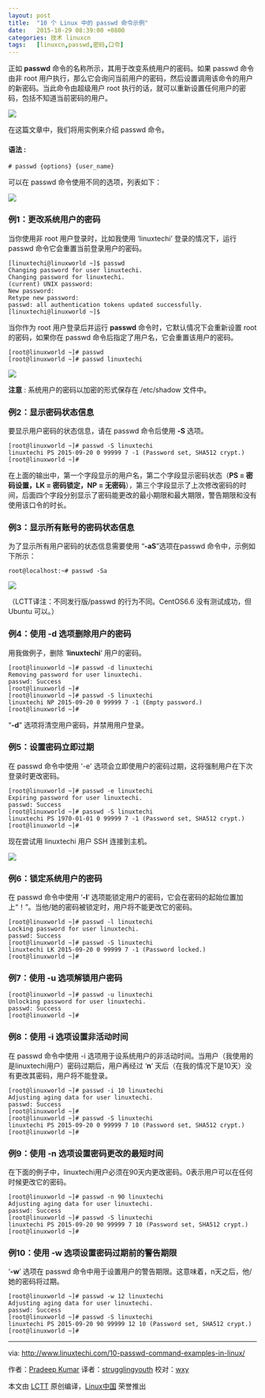 ```yaml
---
layout: post
title:	"10 个 Linux 中的 passwd 命令示例"
date:	2015-10-29 08:39:00 +0800 
categories:	技术 linuxcn 
tags:	[linuxcn,passwd,密码,口令]
---
```



正如 **passwd** 命令的名称所示，其用于改变系统用户的密码。如果 passwd 命令由非 root 用户执行，那么它会询问当前用户的密码，然后设置调用该命令的用户的新密码。当此命令由超级用户 root 执行的话，就可以重新设置任何用户的密码，包括不知道当前密码的用户。


![](/Asserts/Images/album/201510/28/234554zi555tj65jxis56x.jpg)


在这篇文章中，我们将用实例来介绍 passwd 命令。


#### 语法 :



```
# passwd {options} {user_name}

```

可以在 passwd 命令使用不同的选项，列表如下：


![](/Asserts/Images/album/201510/28/234620a4bbv9bb4zs0qlp4.jpg)


### 例1：更改系统用户的密码


当你使用非 root 用户登录时，比如我使用 ‘linuxtechi’ 登录的情况下，运行 passwd 命令它会重置当前登录用户的密码。



```
[linuxtechi@linuxworld ~]$ passwd
Changing password for user linuxtechi.
Changing password for linuxtechi.
(current) UNIX password:
New password:
Retype new password:
passwd: all authentication tokens updated successfully.
[linuxtechi@linuxworld ~]$

```

当你作为 root 用户登录后并运行 **passwd** 命令时，它默认情况下会重新设置 root 的密码，如果你在 passwd 命令后指定了用户名，它会重置该用户的密码。



```
[root@linuxworld ~]# passwd
[root@linuxworld ~]# passwd linuxtechi

```

![](/Asserts/Images/album/201510/28/234620jx0xc6ceogcs0e0m.jpg)


**注意** : 系统用户的密码以加密的形式保存在 /etc/shadow 文件中。


### 例2：显示密码状态信息


要显示用户密码的状态信息，请在 passwd 命令后使用 **-S** 选项。



```
[root@linuxworld ~]# passwd -S linuxtechi
linuxtechi PS 2015-09-20 0 99999 7 -1 (Password set, SHA512 crypt.)
[root@linuxworld ~]#

```

在上面的输出中，第一个字段显示的用户名，第二个字段显示密码状态（**PS = 密码设置，LK = 密码锁定，NP = 无密码**），第三个字段显示了上次修改密码的时间，后面四个字段分别显示了密码能更改的最小期限和最大期限，警告期限和没有使用该口令的时长。


### 例3：显示所有账号的密码状态信息


为了显示所有用户密码的状态信息需要使用 “**-aS**”选项在passwd 命令中，示例如下所示：



```
root@localhost:~# passwd -Sa

```

![](/Asserts/Images/album/201510/28/234622x3z1aede83ntexgj.jpg)


（LCTT译注：不同发行版/passwd 的行为不同。CentOS6.6 没有测试成功，但 Ubuntu 可以。）


### 例4：使用 -d 选项删除用户的密码


用我做例子，删除 ‘**linuxtechi**‘ 用户的密码。



```
[root@linuxworld ~]# passwd -d linuxtechi
Removing password for user linuxtechi.
passwd: Success
[root@linuxworld ~]#
[root@linuxworld ~]# passwd -S linuxtechi
linuxtechi NP 2015-09-20 0 99999 7 -1 (Empty password.)
[root@linuxworld ~]#

```

“**-d**” 选项将清空用户密码，并禁用用户登录。


### 例5：设置密码立即过期


在 passwd 命令中使用 '-e' 选项会立即使用户的密码过期，这将强制用户在下次登录时更改密码。



```
[root@linuxworld ~]# passwd -e linuxtechi
Expiring password for user linuxtechi.
passwd: Success
[root@linuxworld ~]# passwd -S linuxtechi
linuxtechi PS 1970-01-01 0 99999 7 -1 (Password set, SHA512 crypt.)
[root@linuxworld ~]#

```

现在尝试用 linuxtechi 用户 SSH 连接到主机。


![](/Asserts/Images/album/201510/28/234624aijgn53kdh153du0.jpg)


### 例6：锁定系统用户的密码


在 passwd 命令中使用 ‘**-l**‘ 选项能锁定用户的密码，它会在密码的起始位置加上“！”。当他/她的密码被锁定时，用户将不能更改它的密码。



```
[root@linuxworld ~]# passwd -l linuxtechi
Locking password for user linuxtechi.
passwd: Success
[root@linuxworld ~]# passwd -S linuxtechi
linuxtechi LK 2015-09-20 0 99999 7 -1 (Password locked.)
[root@linuxworld ~]#

```

### 例7：使用 -u 选项解锁用户密码



```
[root@linuxworld ~]# passwd -u linuxtechi
Unlocking password for user linuxtechi.
passwd: Success
[root@linuxworld ~]#

```

### 例8：使用 -i 选项设置非活动时间


在 passwd 命令中使用 -i 选项用于设系统用户的非活动时间。当用户（我使用的是linuxtechi用户）密码过期后，用户再经过 ‘**n**‘ 天后（在我的情况下是10天）没有更改其密码，用户将不能登录。



```
[root@linuxworld ~]# passwd -i 10 linuxtechi
Adjusting aging data for user linuxtechi.
passwd: Success
[root@linuxworld ~]#
[root@linuxworld ~]# passwd -S linuxtechi
linuxtechi PS 2015-09-20 0 99999 7 10 (Password set, SHA512 crypt.)
[root@linuxworld ~]#

```

### 例9：使用 -n 选项设置密码更改的最短时间


在下面的例子中，linuxtechi用户必须在90天内更改密码。0表示用户可以在任何时候更改它的密码。



```
[root@linuxworld ~]# passwd -n 90 linuxtechi
Adjusting aging data for user linuxtechi.
passwd: Success
[root@linuxworld ~]# passwd -S linuxtechi
linuxtechi PS 2015-09-20 90 99999 7 10 (Password set, SHA512 crypt.)
[root@linuxworld ~]#

```

### 例10：使用 -w 选项设置密码过期前的警告期限


‘**-w**’ 选项在 passwd 命令中用于设置用户的警告期限。这意味着，n天之后，他/她的密码将过期。



```
[root@linuxworld ~]# passwd -w 12 linuxtechi
Adjusting aging data for user linuxtechi.
passwd: Success
[root@linuxworld ~]# passwd -S linuxtechi
linuxtechi PS 2015-09-20 90 99999 12 10 (Password set, SHA512 crypt.)
[root@linuxworld ~]#

```



---


via: <http://www.linuxtechi.com/10-passwd-command-examples-in-linux/>


作者：[Pradeep Kumar](http://www.linuxtechi.com/author/pradeep/) 译者：[strugglingyouth](https://github.com/strugglingyouth) 校对：[wxy](https://github.com/wxy)


本文由 [LCTT](https://github.com/LCTT/TranslateProject) 原创编译，[Linux中国](https://linux.cn/) 荣誉推出
